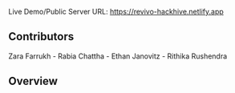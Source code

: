 Live Demo/Public Server URL: https://revivo-hackhive.netlify.app

## Contributors
Zara Farrukh - Rabia Chattha - Ethan Janovitz - Rithika Rushendra

## Overview

